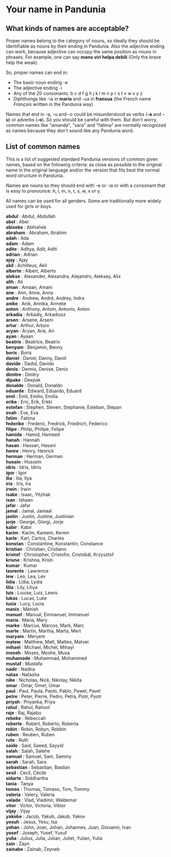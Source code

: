# Your name in Pandunia

## What kinds of names are acceptable?

Proper names belong to the category of nouns, so ideally they should be identifiable as nouns by their ending in Pandunia.
Also the adjective ending can work, because adjective can occupy the same position as nouns in phrases.
For example, one can say **mono viri helpa debili** (Only the brave help the weak).

So, proper names can end in:

- The basic noun ending -e
- The adjective ending -i
- Any of the 20 consonants: b c d f g h j k l m n p r s t v w x y z
- Diphthongs like -ia in **maria** and -ua in **fransua**
  (the French name _François_ written in the Pandunia way)

Names that end in -a, -u and -o could be misunderstood as verbs (**-a** and **-u**) or adverbs (**-o**).
So you should be careful with them.
But don't worry, common names like "amanda", "sara" and "fatima" are normally recognized as names
because they don't sound like any Pandunia word.


## List of common names

This is a list of suggested standard Pandunia versions of common
given names, based on the following criteria: as close as possible
to the original name in the original language and/or the version
that fits best the normal word structure in Pandunia.

Names are nouns so they should end with -e or -ia or with a consonant
that is easy to pronounce: h, l, m, n, r, s, w, x or y.

All names can be used for all genders. Some are traditionally more
widely used for girls or boys.

**abdul** : Abdul, Abdullah  
**abel** : Abel  
**abixeke** : Abhishek  
**abraham** : Abraham, Ibrahim  
**adah** : Ada  
**adam** : Adam  
**adite** : Aditya, Adit, Aditi  
**adrian** : Adrian  
**ajay** : Ajay  
**akil** : Achilleus, Akil  
**alberte** : Albert, Alberto  
**alekse** : Alexander, Alexandra, Alejandro, Aleksey, Alix  
**alih** : Ali  
**aman** : Amaan, Amani  
**ane** : Ann, Anne, Anna  
**andre** : Andrew, André, Andrey, Indra  
**anike** : Anik, Annika, Anneke  
**anton** : Anthony, Antoin, Antonio, Anton  
**arkadia** : Arkadiy, Arkadiusz  
**arsen** : Arsene, Arseni  
**artur** : Arthur, Arturo  
**aryan** : Aryan, Arie, Ari  
**ayan** : Ayaan  
**beatris** : Beatrice, Beatrix  
**benyam** : Benjamin, Benny  
**boris** : Boris  
**daniel** : Daniel, Danny, Daniil  
**davide** : Dadid, Davido  
**denis** : Dennis, Denise, Deniz  
**dimitre** : Dmitry  
**dipake** : Deepak  
**donalde** : Donald, Donaldo  
**eduarde** : Edward, Eduardo, Eduard  
**emil** : Emil, Emilio, Emilia  
**erike** : Eric, Erik, Erkki  
**estefan** : Stephen, Steven, Stephanie, Esteban, Stepan  
**evah** : Eve, Eva  
**fatim** : Fatima  
**federike** : Frederic, Fredrick, Friedrich, Federico  
**filipe** : Philip, Philipe, Felipe  
**hamide** : Hamid, Hameed  
**hanah** : Hannah  
**hasan** : Hassan, Hasani  
**henre** : Henry, Henrick  
**herman** : Herman, German  
**husain** : Hussein  
**idris** : Idris, Idiris  
**igor** : Igor  
**ilia** : Ilia, Ilya  
**iris** : Iris, Ira  
**irwin** : Irwin  
**isake** : Isaac, Yitzhak  
**ixan** : Ishaan  
**jafar** : Jafar  
**jamal** : Jamal, Jamaal  
**jastin** : Justin, Justine, Justinian  
**jorje** : George, Giorgi, Jorje  
**kabir** : Kabir  
**karim** : Karim, Kareem, Kerem  
**karle** : Karl, Carlos, Charles  
**konstan** : Constantine, Konstantin, Constance  
**kristian** : Christian, Cristiano  
**kristof** : Christopher, Cristofor, Cristobál, Krzysztof  
**krixne** : Krishna, Krish  
**kumar** : Kumar  
**laurente** : Lawrence  
**lew** : Leo, Lea, Lev  
**lidia** : Lidia, Lydia  
**lilia** : Lily, Liliya  
**luis** : Louise, Luiz, Lewis  
**lukas** : Lucas, Luke  
**lusia** : Lucy, Lucia  
**manix** : Manish  
**manuel** : Manual, Emmanuel, Immanuel  
**maria** : Maria, Mary  
**marke** : Marcus, Marcos, Mark, Marc  
**marte** : Martin, Martha, Marta, Mert  
**maryam** : Meryem  
**matew** : Matthew, Matt, Matteo, Matvei  
**mihael** : Michael, Michel, Mihayl  
**moseh** : Moses, Moshe, Musa  
**muhamade** : Muhammad, Mohammed  
**mustaf** : Mustafa  
**nadir** : Nadira  
**natax** : Natasha  
**nike** : Nicholas, Nick, Nikolay, Nikita  
**omar** : Omar, Omer, Umar  
**paul** : Paul, Paula, Paolo, Pablo, Pawel, Pavel  
**petre** : Peter, Pierre, Pedro, Petra, Piotr, Pyotr  
**priyah** : Priyanka, Priya  
**rahul** : Rahul, Rahool  
**raje** : Raj, Rajabu  
**rebeke** : Rebeccah  
**roberte** : Robert, Roberto, Roberta  
**robin** : Robin, Robyn, Robbin  
**ruben** : Reuben, Ruben  
**rute** : Ruth  
**saide** : Said, Saeed, Sayyid  
**salah** : Salah, Salehe  
**samuel** : Samuel, Sam, Sammy  
**sarah** : Sarah, Sara  
**sebastian** : Sebastian, Bastian  
**sesil** : Cecil, Cécile  
**sidarte** : Siddhartha  
**tania** : Tanya  
**tomas** : Thomas, Tomaso, Tom, Tommy  
**valeria** : Valery, Valeria  
**valade** : Vlad, Vladimir, Waldemar  
**vitor** : Victor, Victoria, Viktor  
**vijay** : Vijay  
**yakobe** : Jacob, Yakub, Jakub, Yakov  
**yesuh** : Jesus, Yesu, Isa  
**yohan** : John, Joan, Johan, Johannes, Juan, Giovanni, Ivan  
**yosef** : Joseph, Yusef, Yusuf  
**yulia** : Julius, Julia, Julian, Juliet, Yulian, Yulia  
**zain** : Zayn  
**zainabe** : Zainab, Zeyneb  


